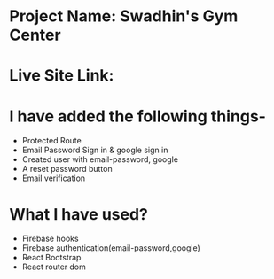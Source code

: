 
# Project Name: Swadhin's Gym Center
# Live Site Link: 

# I have added the following things-
* Protected Route
* Email Password Sign in & google sign in
* Created user with email-password, google
* A reset password button
* Email verification

# What I have used?
* Firebase hooks
* Firebase authentication(email-password,google)
* React Bootstrap
* React router dom